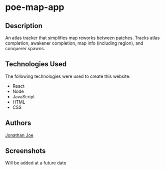 # poe-map-app


Description
---
An atlas tracker that simplifies map reworks between patches.  Tracks atlas completion, awakener completion, map info (including region), and conquerer spawns.

Technologies Used
---
The following technologies were used to create this website:
* React
* Node
* JavaScript
* HTML
* CSS

Authors
---
[Jonathan Joe](https://github.com/JonathanDonJoe)  

Screenshots
---
Will be added at a future date
